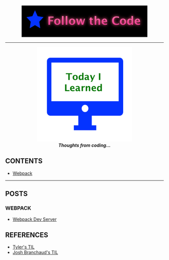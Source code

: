 <p align="center">
  <img src="images/follow-code.png" width=400 />
</p>


-------------------------------------------------
<p align="center">
  <img src="images/til.png" width=300 /> <br>
  <strong><i>Thoughts from coding...</i></strong>
</p>



## CONTENTS

- [Webpack](#webpack)


-------------------------------------------------

## POSTS





### WEBPACK
- [Webpack Dev Server](Webpack/Webpack-Dev-Server.md) 







## REFERENCES
- [Tyler's TIL](https://github.com/tylerb33/TIL)
- [Josh Branchaud's TIL](https://github.com/jbranchaud/til)






